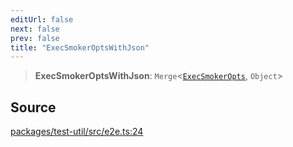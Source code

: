 ```yaml
---
editUrl: false
next: false
prev: false
title: "ExecSmokerOptsWithJson"
---
```


> **ExecSmokerOptsWithJson**: `Merge`\<[`ExecSmokerOpts`](/api/midnight-smoker/test-util/e2e/interfaces/execsmokeropts/), `Object`\>

## Source

[packages/test-util/src/e2e.ts:24](https://github.com/boneskull/midnight-smoker/blob/417858b/packages/test-util/src/e2e.ts#L24)
